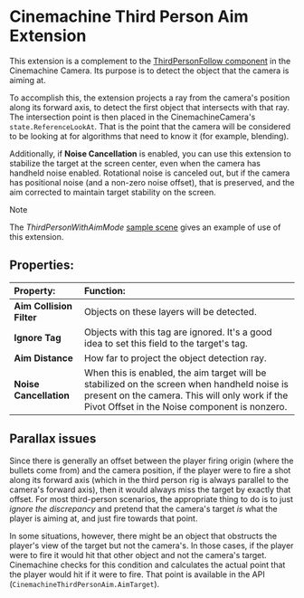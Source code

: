 # Cinemachine Third Person Aim Extension

This extension is a complement to the [ThirdPersonFollow component](CinemachineThirdPersonFollow.md) in the Cinemachine Camera.  Its purpose is to detect the object that the camera is aiming at.

To accomplish this, the extension projects a ray from the camera's position along its forward axis, to detect the first object that intersects with that ray. The intersection point is then placed in the CinemachineCamera's `state.ReferenceLookAt`. That is the point that the camera will be considered to be looking at for algorithms that need to know it (for example, blending).

Additionally, if **Noise Cancellation** is enabled, you can use this extension to stabilize the target at the screen center, even when the camera has handheld noise enabled. Rotational noise is canceled out, but if the camera has positional noise (and a non-zero noise offset), that is preserved, and the aim corrected to maintain target stability on the screen.

> [!NOTE]
> The _ThirdPersonWithAimMode_ [sample scene](samples-tutorials.md) gives an example of use of this extension.

## Properties:

| **Property:** | **Function:** |
|:---|:---|
| __Aim Collision Filter__ | Objects on these layers will be detected. |
| __Ignore Tag__ | Objects with this tag are ignored. It's a good idea to set this field to the target's tag.  |
| __Aim Distance__ | How far to project the object detection ray.  |
| __Noise Cancellation__ | When this is enabled, the aim target will be stabilized on the screen when handheld noise is present on the camera.  This will only work if the Pivot Offset in the Noise component is nonzero.  |

## Parallax issues

Since there is generally an offset between the player firing origin (where the bullets come from) and the camera position, if the player were to fire a shot along its forward axis (which in the third person rig is always parallel to the camera's forward axis), then it would always miss the target by exactly that offset.  For most third-person scenarios, the appropriate thing to do is to just _ignore the discrepancy_ and pretend that the camera's target _is_ what the player is aiming at, and just fire towards that point.  

In some situations, however, there might be an object that obstructs the player's view of the target but not the camera's.  In those cases, if the player were to fire it would hit that other object and not the camera's target.  Cinemachine checks for this condition and calculates the actual point that the player would hit if it were to fire. That point is available in the API (`CinemachineThirdPersonAim.AimTarget`).
